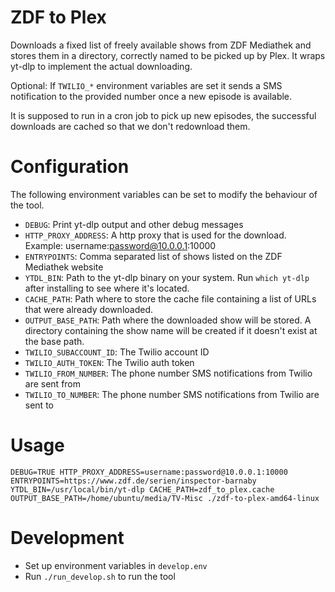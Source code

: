 # ZDF to Plex

Downloads a fixed list of freely available shows from ZDF Mediathek and stores them in a directory,
correctly named to be picked up by Plex. It wraps yt-dlp to implement the actual downloading.

Optional: If `TWILIO_*` environment variables are set it sends a SMS notification to the provided number once
a new episode is available.

It is supposed to run in a cron job to pick up new episodes, the successful downloads are cached so that we don't redownload them.

# Configuration

The following environment variables can be set to modify the behaviour of the tool.

- `DEBUG`: Print yt-dlp output and other debug messages
- `HTTP_PROXY_ADDRESS`: A http proxy that is used for the download. Example: username:password@10.0.0.1:10000
- `ENTRYPOINTS`: Comma separated list of shows listed on the ZDF Mediathek website
- `YTDL_BIN`: Path to the yt-dlp binary on your system. Run `which yt-dlp` after installing to see where it's located.
- `CACHE_PATH`: Path where to store the cache file containing a list of URLs that were already downloaded.
- `OUTPUT_BASE_PATH`: Path where the downloaded show will be stored. A directory containing the show name will be created if it doesn't exist at the base path. 
- `TWILIO_SUBACCOUNT_ID`: The Twilio account ID
- `TWILIO_AUTH_TOKEN`: The Twilio auth token
- `TWILIO_FROM_NUMBER`: The phone number SMS notifications from Twilio are sent from
- `TWILIO_TO_NUMBER`: The phone number SMS notifications from Twilio are sent to

# Usage

```
DEBUG=TRUE HTTP_PROXY_ADDRESS=username:password@10.0.0.1:10000 ENTRYPOINTS=https://www.zdf.de/serien/inspector-barnaby YTDL_BIN=/usr/local/bin/yt-dlp CACHE_PATH=zdf_to_plex.cache OUTPUT_BASE_PATH=/home/ubuntu/media/TV-Misc ./zdf-to-plex-amd64-linux
```

# Development

- Set up environment variables in `develop.env`
- Run `./run_develop.sh` to run the tool